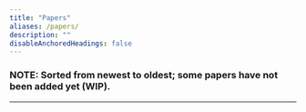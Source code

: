 ```yaml
---
title: "Papers"
aliases: /papers/
description: ""
disableAnchoredHeadings: false
---
```


<!-- # Papers and Publications -->

### NOTE: Sorted from newest to oldest; some papers have not been added yet (WIP).
---

<style>
	.post-entry:hover {
    	border: 2px solid var(--blue);
	}
	.list {
		background: var(--theme);
	}
</style>